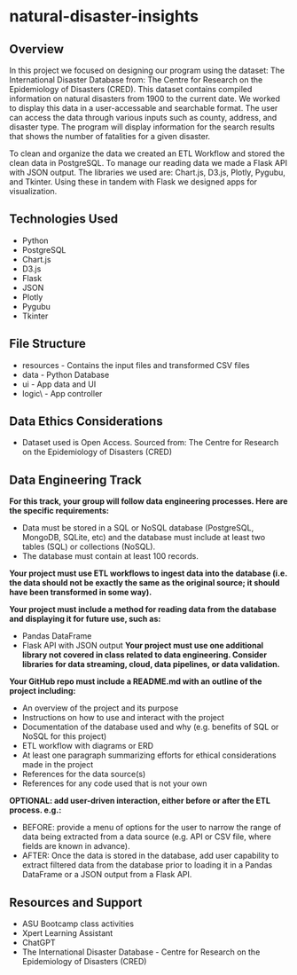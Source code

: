 # natural-disaster-insights

## Overview
In this project we focused on designing our program using the dataset: The International Disaster Database from: The Centre for Research on the Epidemiology of Disasters (CRED). This dataset contains compiled information on natural disasters from 1900 to the current date. We worked to display this data in a user-accessable and searchable format. The user can access the data through various inputs such as county, address, and disaster type. The program will display information for the search results that shows the number of fatalities for a given disaster. 

To clean and organize the data we created an ETL Workflow and stored the clean data in PostgreSQL. To manage our reading data we made a Flask API with JSON output. The libraries we used are: Chart.js, D3.js, Plotly, Pygubu, and Tkinter. Using these in tandem with Flask we designed apps for visualization. 



## Technologies Used
- Python  
- PostgreSQL  
- Chart.js  
- D3.js  
- Flask  
- JSON  
- Plotly  
- Pygubu  
- Tkinter  



## File Structure
- resources - Contains the input files and transformed CSV files  
- data - Python Database  
- ui - App data and UI  
- logic\ - App controller  



## Data Ethics Considerations
- Dataset used is Open Access. Sourced from: The Centre for Research on the Epidemiology of Disasters (CRED)



## Data Engineering Track
**For this track, your group will follow data engineering processes. Here are the specific requirements:**
- Data must be stored in a SQL or NoSQL database (PostgreSQL, MongoDB, SQLite, etc) and the database must include at least two tables (SQL) or collections (NoSQL).
- The database must contain at least 100 records.

**Your project must use ETL workflows to ingest data into the database (i.e. the data should not be exactly the same as the original source; it should have been transformed in some way).**

**Your project must include a method for reading data from the database and displaying it for future use, such as:**
- Pandas DataFrame
- Flask API with JSON output
__Your project must use one additional library not covered in class related to data engineering. Consider libraries for data streaming, cloud, data pipelines, or data validation.__


**Your GitHub repo must include a README.md with an outline of the project including:**
- An overview of the project and its purpose
- Instructions on how to use and interact with the project
- Documentation of the database used and why (e.g. benefits of SQL or NoSQL for this project)
- ETL workflow with diagrams or ERD
- At least one paragraph summarizing efforts for ethical considerations made in the project
- References for the data source(s)
- References for any code used that is not your own


__OPTIONAL: add user-driven interaction, either before or after the ETL process. e.g.:__
- BEFORE: provide a menu of options for the user to narrow the range of data being extracted from a data source (e.g. API or CSV file, where fields are known in advance).
- AFTER: Once the data is stored in the database, add user capability to extract filtered data from the database prior to loading it in a Pandas DataFrame or a JSON output from a Flask API.



## Resources and Support
- ASU Bootcamp class activities
- Xpert Learning Assistant
- ChatGPT
- The International Disaster Database - Centre for Research on the Epidemiology of Disasters (CRED)
